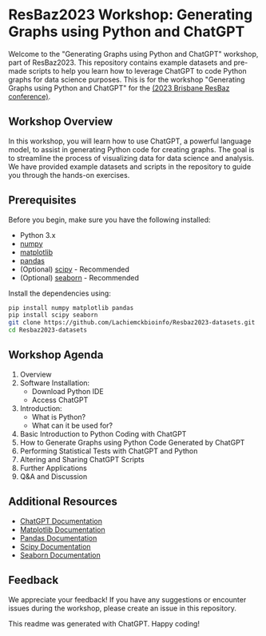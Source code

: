 # ResBaz2023 Workshop: Generating Graphs using Python and ChatGPT

Welcome to the "Generating Graphs using Python and ChatGPT" workshop, part of ResBaz2023. This repository contains example datasets and pre-made scripts to help you learn how to leverage ChatGPT to code Python graphs for data science purposes. This is for the workshop "Generating Graphs using Python and ChatGPT" for the [(2023 Brisbane ResBaz conference)](https://resbaz.github.io/resbaz2023qld/).

## Workshop Overview

In this workshop, you will learn how to use ChatGPT, a powerful language model, to assist in generating Python code for creating graphs. The goal is to streamline the process of visualizing data for data science and analysis. We have provided example datasets and scripts in the repository to guide you through the hands-on exercises.

## Prerequisites

Before you begin, make sure you have the following installed:

- Python 3.x
- [numpy](https://numpy.org/)
- [matplotlib](https://matplotlib.org/)
- [pandas](https://pandas.pydata.org/)
- (Optional) [scipy](https://www.scipy.org/) - Recommended
- (Optional) [seaborn](https://seaborn.pydata.org/) - Recommended

Install the dependencies using:

```bash
pip install numpy matplotlib pandas
pip install scipy seaborn
git clone https://github.com/Lachiemckbioinfo/Resbaz2023-datasets.git
cd Resbaz2023-datasets
```
## Workshop Agenda

1. Overview
2. Software Installation:
   - Download Python IDE
   - Access ChatGPT
3. Introduction:
   - What is Python?
   - What can it be used for?
4. Basic Introduction to Python Coding with ChatGPT
5. How to Generate Graphs using Python Code Generated by ChatGPT
6. Performing Statistical Tests with ChatGPT and Python
7. Altering and Sharing ChatGPT Scripts
8. Further Applications
9. Q&A and Discussion


## Additional Resources

- [ChatGPT Documentation](https://docs.openai.com/models/gpt/)
- [Matplotlib Documentation](https://matplotlib.org/stable/contents.html)
- [Pandas Documentation](https://pandas.pydata.org/docs/)
- [Scipy Documentation](https://docs.scipy.org/doc/)
- [Seaborn Documentation](https://seaborn.pydata.org/documentation.html)

## Feedback
We appreciate your feedback! If you have any suggestions or encounter issues during the workshop, please create an issue in this repository.

This readme was generated with ChatGPT. Happy coding!
